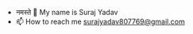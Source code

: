 - नमस्ते 🙏 My name is Suraj Yadav
- 📫 How to reach me surajyadav807769@gmail.com

<!---
suraj826580/suraj826580 is a ✨ special ✨ repository because its `README.md` (this file) appears on your GitHub profile.
You can click the Preview link to take a look at your changes.
--->
